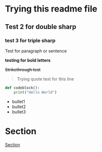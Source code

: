 # Trying this readme file

## Test 2 for double sharp

### test 3 for triple sharp

Test for paragraph or sentence

**testing for bold letters**

~~Strikethrough test~~


> Trying quote text for this line


```python
def codeblock():
    print("Hello World")
```

- bullet1
- bullet2
- bullet3

# Section

[Section](https://github.com/xrdn00/readmePrac)
